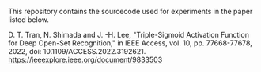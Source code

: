 This repository contains the sourcecode used for experiments in the paper listed below.

D. T. Tran, N. Shimada and J. -H. Lee, "Triple-Sigmoid Activation Function for Deep Open-Set Recognition," in IEEE Access, vol. 10, pp. 77668-77678, 2022, doi: 10.1109/ACCESS.2022.3192621.
https://ieeexplore.ieee.org/document/9833503
